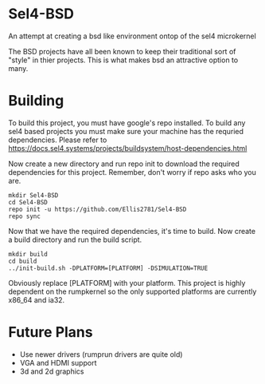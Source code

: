# Sel4-BSD
An attempt at creating a bsd like environment ontop of the sel4 microkernel

The BSD projects have all been known to keep their traditional sort of "style" in thier projects. This is what makes bsd an attractive option to many. 

# Building

To build this project, you must have google's repo installed. To build any sel4 based projects you must make sure your machine has the requried dependencies. Please refer to https://docs.sel4.systems/projects/buildsystem/host-dependencies.html

Now create a new directory and run repo init to download the required dependencies for this project. Remember, don't worry if repo asks who you are.

```
mkdir Sel4-BSD
cd Sel4-BSD
repo init -u https://github.com/Ellis2781/Sel4-BSD
repo sync
```

Now that we have the required dependencies, it's time to build. Now create a build directory and run the build script. 

```
mkdir build
cd build
../init-build.sh -DPLATFORM=[PLATFORM] -DSIMULATION=TRUE
```

Obviously replace [PLATFORM] with your platform. This project is highly dependent on the rumpkernel so the only supported platforms are currently x86_64 and ia32.

# Future Plans

- Use newer drivers (rumprun drivers are quite old)
- VGA and HDMI support
- 3d and 2d graphics
